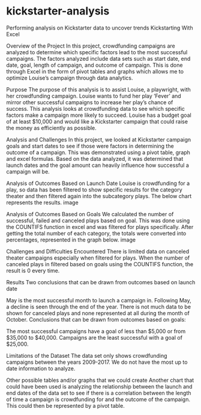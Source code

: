 # kickstarter-analysis
Performing analysis on Kickstarter data to uncover trends
Kickstarting With Excel

Overview of the Project
In this project, crowdfunding campaigns are analyzed to determine which specific factors lead to the most successful campaigns. The factors analyzed include data sets such as start date, end date, goal, length of campaign, and outcome of campaign. This is done through Excel in the form of pivot tables and graphs which allows me to optimize Louise’s campaign through data analytics.

Purpose
The purpose of this analysis is to assist Louise, a playwright, with her crowdfunding campaign. Louise wants to fund her play ‘Fever’ and mirror other successful campaigns to increase her play’s chance of success. This analysis looks at crowdfunding data to see which specific factors make a campaign more likely to succeed. Louise has a budget goal of at least $10,000 and would like a Kickstarter campaign that could raise the money as efficiently as possible.

Analysis and Challenges
In this project, we looked at Kickstarter campaign goals and start dates to see if those were factors in determining the outcome of a campaign. This was demonstrated using a pivot table, graph and excel formulas. Based on the data analyzed, it was determined that launch dates and the goal amount can heavily influence how successful a campaign will be.

Analysis of Outcomes Based on Launch Date
Louise is crowdfunding for a play, so data has been filtered to show specific results for the category theater and then filtered again into the subcategory plays. The below chart represents the results.
image

Analysis of Outcomes Based on Goals
We calculated the number of successful, failed and canceled plays based on goal. This was done using the COUNTIFS function in excel and was filtered for plays specifically. After getting the total number of each category, the totals were converted into percentages, represented in the graph below.
image

Challenges and Difficulties Encountered
There is limited data on canceled theater campaigns especially when filtered for plays. When the number of canceled plays in filtered based on goals using the COUNTIFS function, the result is 0 every time.

Results
Two conclusions that can be drawn from outcomes based on launch date

May is the most successful month to launch a campaign in. Following May, a decline is seen through the end of the year.
There is not much data to be shown for canceled plays and none represented at all during the month of October.
Conclusions that can be drawn from outcomes based on goals:

The most successful campaigns have a goal of less than $5,000 or from $35,000 to $40,000.
Campaigns are the least successful with a goal of $25,000.

Limitations of the Dataset
The data set only shows crowdfunding campaigns between the years 2009-2017. We do not have the most up to date information to analyze.

Other possible tables and/or graphs that we could create
Another chart that could have been used is analyzing the relationship between the launch and end dates of the data set to see if there is a correlation between the length of time a campaign is crowdfunding for and the outcome of the campaign. This could then be represented by a pivot table.
